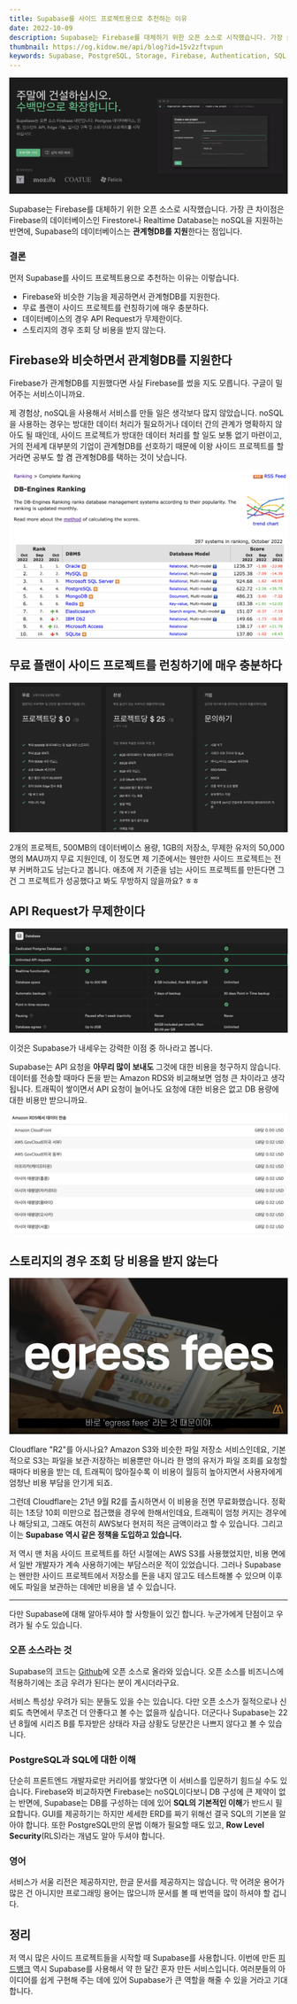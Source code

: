 ```yaml
---
title: Supabase를 사이드 프로젝트용으로 추천하는 이유
date: 2022-10-09
description: Supabase는 Firebase를 대체하기 위한 오픈 소스로 시작했습니다. 가장 큰 차이점은 Firebase의 데이터베이스인 Firestore나 Realtime Database는 noSQL을 지원하는 반면에, Supabase의 데이터베이스는 관계형DB를 지원한다는 점입니다.
thumbnail: https://og.kidow.me/api/blog?id=15v2zftvpun
keywords: Supabase, PostgreSQL, Storage, Firebase, Authentication, SQL, Database
---
```


![](supabase.png)

Supabase는 Firebase를 대체하기 위한 오픈 소스로 시작했습니다. 가장 큰 차이점은 Firebase의 데이터베이스인 Firestore나 Realtime Database는 noSQL을 지원하는 반면에, Supabase의 데이터베이스는 **관계형DB를 지원**한다는 점입니다.

### 결론

먼저 Supabase를 사이드 프로젝트용으로 추천하는 이유는 이렇습니다.

- Firebase와 비슷한 기능을 제공하면서 관계형DB를 지원한다.
- 무료 플랜이 사이드 프로젝트를 런칭하기에 매우 충분하다.
- 데이터베이스의 경우 API Request가 무제한이다.
- 스토리지의 경우 조회 당 비용을 받지 않는다.

## Firebase와 비슷하면서 관계형DB를 지원한다

Firebase가 관계형DB를 지원했다면 사실 Firebase를 썼을 지도 모릅니다. 구글이 밀어주는 서비스이니까요.

제 경험상, noSQL을 사용해서 서비스를 만들 일은 생각보다 많지 않았습니다. noSQL을 사용하는 경우는 방대한 데이터 처리가 필요하거나 데이터 간의 관계가 명확하지 않아도 될 때인데, 사이드 프로젝트가 방대한 데이터 처리를 할 일도 보통 없기 마련이고, 거의 전세계 대부분의 기업이 관계형DB를 선호하기 때문에 이왕 사이드 프로젝트를 할거라면 공부도 할 겸 관계형DB를 택하는 것이 낫습니다.

![인기도에 따른 DB 엔진 랭킹. 1~4위는 철밥통이다.](ranking.png)

## 무료 플랜이 사이드 프로젝트를 런칭하기에 매우 충분하다

![Supabase 가격 정책](pricing.png)

2개의 프로젝트, 500MB의 데이터베이스 용량, 1GB의 저장소, 무제한 유저의 50,000명의 MAU까지 무료 지원인데, 이 정도면 제 기준에서는 웬만한 사이드 프로젝트는 전부 커버하고도 남는다고 봅니다. 애초에 저 기준을 넘는 사이드 프로젝트를 만든다면 그건 그 프로젝트가 성공했다고 봐도 무방하지 않을까요? ㅎㅎ

## API Request가 무제한이다

![Unlimited API Request](database.png)

이것은 Supabase가 내세우는 강력한 이점 중 하나라고 봅니다.

Supabase는 API 요청을 **아무리 많이 보내도** 그것에 대한 비용을 청구하지 않습니다. 데이터를 전송할 때마다 돈을 받는 Amazon RDS와 비교해보면 엄청 큰 차이라고 생각됩니다. 트래픽이 쌓이면서 API 요청이 늘어나도 요청에 대한 비용은 없고 DB 용량에 대한 비용만 받으니까요.

![GB당 0.02달러의 전송비를 가져가는 아마존](rds.png)

## 스토리지의 경우 조회 당 비용을 받지 않는다

![출처: 유튜브 "노마드코더"](storage.png)

Cloudflare "R2"를 아시나요? Amazon S3와 비슷한 파일 저장소 서비스인데요, 기본적으로 S3는 파일을 보관·저장하는 비용뿐만 아니라 한 명의 유저가 파일 조회를 요청할 때마다 비용을 받는 데, 트래픽이 많아질수록 이 비용이 월등히 높아지면서 사용자에게 엄청난 비용 부담을 안기게 되죠.

그런데 Cloudflare는 21년 9월 R2를 출시하면서 이 비용을 전면 무료화했습니다. 정확히는 1초당 10회 미만으로 접근했을 경우에 한해서인데요, 트래픽이 엄청 커지는 경우에나 해당되고, 그래도 여전히 AWS보다 현저히 적은 금액이라고 할 수 있습니다. 그리고 이는 **Supabase 역시 같은 정책을 도입하고 있습니다.**

저 역시 맨 처음 사이드 프로젝트를 하던 시절에는 AWS S3를 사용했었지만, 비용 면에서 일반 개발자가 계속 사용하기에는 부담스러운 적이 있었습니다. 그러나 Supabase는 왠만한 사이드 프로젝트에서 저장소를 돈을 내지 않고도 테스트해볼 수 있으며 이후에도 파일을 보관하는 데에만 비용을 낼 수 있습니다.

---

다만 Supabase에 대해 알아두셔야 할 사항들이 있긴 합니다. 누군가에게 단점이고 우려가 될 수도 있습니다.

### 오픈 소스라는 것

Supabase의 코드는 [Github](https://github.com/supabase/supabase)에 오픈 소스로 올라와 있습니다. 오픈 소스를 비즈니스에 적용하기에는 조금 우려가 된다는 분이 계시더라구요.

서비스 특성상 우려가 되는 분들도 있을 수는 있습니다. 다만 오픈 소스가 질적으로나 신뢰도 측면에서 무조건 더 안좋다고 볼 수는 없을까 싶습니다. 더군다나 Supabase는 22년 8월에 시리즈 B를 투자받은 상태라 자금 상황도 당분간은 나쁘지 않다고 볼 수 있습니다.

### PostgreSQL과 SQL에 대한 이해

단순히 프론트엔드 개발자로만 커리어를 쌓았다면 이 서비스를 입문하기 힘드실 수도 있습니다. Firebase와 비교하자면 Firebase는 noSQL이다보니 DB 구성에 큰 제약이 없는 반면에, Supabase는 DB를 구성하는 데에 있어 **SQL의 기본적인 이해**가 반드시 필요합니다. GUI를 제공하기는 하지만 세세한 ERD를 짜기 위해선 결국 SQL의 기본을 알아야 합니다. 또한 PostgreSQL만의 문법 이해가 필요할 때도 있고, **Row Level Security**(RLS)라는 개념도 알아 두셔야 합니다.

### 영어

서비스가 서울 리전은 제공하지만, 한글 문서를 제공하지는 않습니다. 막 어려운 용어가 많은 건 아니지만 프로그래밍 용어는 많으니까 문서를 볼 때 번역을 많이 하셔야 할 겁니다.

## 정리

저 역시 많은 사이드 프로젝트들을 시작할 때 Supabase를 사용합니다. 이번에 만든 [피드뱅크](https://feedbank.app) 역시 Supabase를 사용해서 약 한 달간 혼자 만든 서비스입니다. 여러분들의 아이디어를 쉽게 구현해 주는 데에 있어 Supabase가 큰 역할을 해줄 수 있을 거라고 기대합니다.
